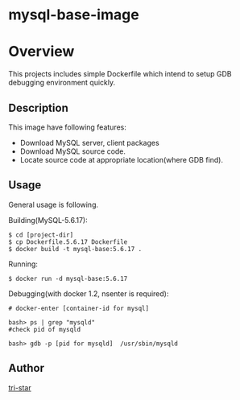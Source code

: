 mysql-base-image
===================================

# Overview
This projects includes simple Dockerfile which intend to setup GDB debugging environment quickly.

## Description
This image have following features:

* Download MySQL server, client packages
* Download MySQL source code.
* Locate source code at appropriate location(where GDB find).


## Usage

General usage is following.

Building(MySQL-5.6.17):
```
$ cd [project-dir]
$ cp Dockerfile.5.6.17 Dockerfile
$ docker build -t mysql-base:5.6.17 .
```

Running:
```
$ docker run -d mysql-base:5.6.17
```

Debugging(with docker 1.2, nsenter is required):
```
# docker-enter [container-id for mysql]

bash> ps | grep "mysqld"
#check pid of mysqld

bash> gdb -p [pid for mysqld]  /usr/sbin/mysqld
```



## Author

[tri-star](https://github.com/tri-star)
